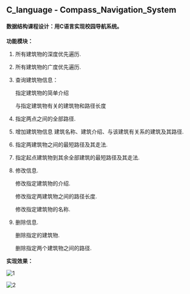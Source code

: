 ## C_language - Compass_Navigation_System

#### 数据结构课程设计：用C语言实现校园导航系统。

**功能模块：**

1. 所有建筑物的深度优先遍历.

2. 所有建筑物的广度优先遍历.

3. 查询建筑物信息：

   指定建筑物的简单介绍
   
   与指定建筑物有关的建筑物和路径长度
  
4. 指定两点之间的全部路径.

5. 增加建筑物信息 建筑名称、建筑介绍、与该建筑有关系的建筑及其路径.

6. 指定两建筑物之间的最短路径及其走法.

7. 指定起点建筑物到其余全部建筑的最短路径及其走法.

8. 修改信息.

   修改指定建筑物的介绍.
   
   修改指定两建筑物之间的路径长度.
   
   修改指定建筑物的名称.
   
9. 删除信息.

   删除指定的建筑物.
   
   删除指定两个建筑物之间的路径.


**实现效果：**


![1](http://img.blog.csdn.net/20170715123947937?watermark/2/text/aHR0cDovL2Jsb2cuY3Nkbi5uZXQvZ2FueWluZ3hpZTEyMzQ1Ng==/font/5a6L5L2T/fontsize/400/fill/I0JBQkFCMA==/dissolve/70/gravity/SouthEast "1")

![2](http://img.blog.csdn.net/20170715124000509?watermark/2/text/aHR0cDovL2Jsb2cuY3Nkbi5uZXQvZ2FueWluZ3hpZTEyMzQ1Ng==/font/5a6L5L2T/fontsize/400/fill/I0JBQkFCMA==/dissolve/70/gravity/SouthEast "2")
